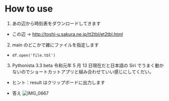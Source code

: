 # How to use

1. あの辺から時刻表をダウンロードしてきます

- この辺 → http://toshi-u.sakura.ne.jp/tt2tbl/et2tbl.html

2. main のどこかで雑にファイルを指定します

- `df.open('file.tbl')`

3. Pythonista 3.3 beta 令和元年 5 月 13 日現在だと日本語の Siri でうまく動かないのでショートカットアプリと組み合わせていい感じにしてくだい。

- ヒント：result はクリップボードに出力します

- 答え
  ![IMG_0667](https://user-images.githubusercontent.com/40960166/57585362-20bb6280-7522-11e9-8193-504d23c8f22f.PNG)
